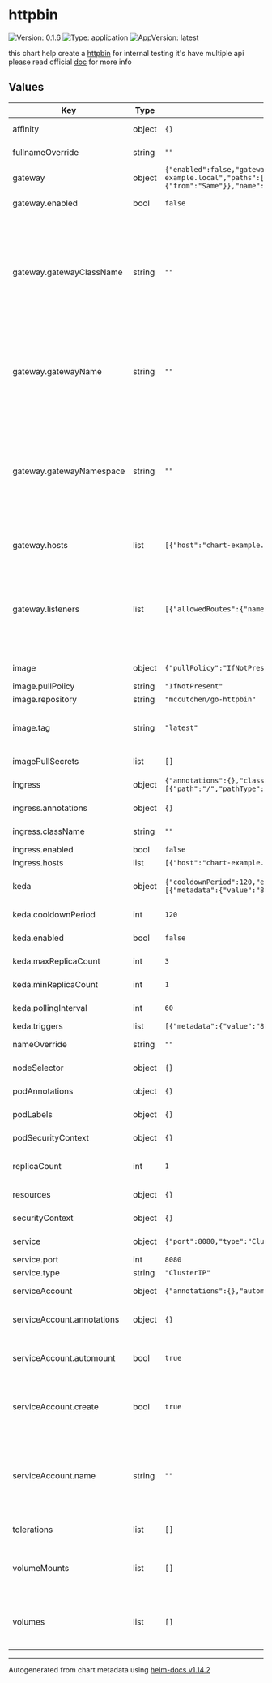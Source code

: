 # httpbin

![Version: 0.1.6](https://img.shields.io/badge/Version-0.1.6-informational?style=flat-square) ![Type: application](https://img.shields.io/badge/Type-application-informational?style=flat-square) ![AppVersion: latest](https://img.shields.io/badge/AppVersion-latest-informational?style=flat-square)

this chart help create a [httpbin](https://github.com/mccutchen/go-httpbin) for internal testing 
it's have multiple api 
please read official [doc](https://httpbingo.org) for more info 

## Values

| Key | Type | Default | Description |
|-----|------|---------|-------------|
| affinity | object | `{}` | Affinity for pod assignment |
| fullnameOverride | string | `""` | Override the full chart name |
| gateway | object | `{"enabled":false,"gatewayClassName":"","gatewayName":"","gatewayNamespace":"","hosts":[{"host":"chart-example.local","paths":[{"path":"/","pathType":"PathPrefix"}]}],"listeners":[{"allowedRoutes":{"namespaces":{"from":"Same"}},"name":"http","port":8000,"protocol":"HTTP"}]}` | Gateway API configuration |
| gateway.enabled | bool | `false` | Enable gateway support |
| gateway.gatewayClassName | string | `""` | The name of the GatewayClass resource. In GKE, this should be "gke-l7-gxlb" for multi-cluster and "gke-l7-rilb" for single-cluster. In Istio, this should be "istio". |
| gateway.gatewayName | string | `""` | The name of an existing Gateway resource to bind to. If not specified, a new Gateway resource is created. |
| gateway.gatewayNamespace | string | `""` | The namespace of an existing Gateway resource to bind to. If not specified, the new Gateway resource is created in the same namespace as the chart. |
| gateway.hosts | list | `[{"host":"chart-example.local","paths":[{"path":"/","pathType":"PathPrefix"}]}]` | Hosts for the Gateway resource |
| gateway.listeners | list | `[{"allowedRoutes":{"namespaces":{"from":"Same"}},"name":"http","port":8000,"protocol":"HTTP"}]` | Listeners for the Gateway resource. The name of the listener should match an entryPoint on the Gateway Controller. |
| image | object | `{"pullPolicy":"IfNotPresent","repository":"mccutchen/go-httpbin","tag":"latest"}` | Container image configuration |
| image.pullPolicy | string | `"IfNotPresent"` | Image pull policy |
| image.repository | string | `"mccutchen/go-httpbin"` | Image repository |
| image.tag | string | `"latest"` | Overrides the image tag whose default is the chart appVersion. |
| imagePullSecrets | list | `[]` | Image pull secrets |
| ingress | object | `{"annotations":{},"className":"","enabled":false,"hosts":[{"host":"chart-example.local","paths":[{"path":"/","pathType":"Prefix"}]}]}` | Ingress configuration |
| ingress.annotations | object | `{}` | Ingress annotations |
| ingress.className | string | `""` | Ingress class name |
| ingress.enabled | bool | `false` | Enable ingress |
| ingress.hosts | list | `[{"host":"chart-example.local","paths":[{"path":"/","pathType":"Prefix"}]}]` | Ingress hosts |
| keda | object | `{"cooldownPeriod":120,"enabled":false,"maxReplicaCount":3,"minReplicaCount":1,"pollingInterval":60,"triggers":[{"metadata":{"value":"80"},"metricType":"Utilization","type":"cpu"}]}` | KEDA autoscaling configuration |
| keda.cooldownPeriod | int | `120` | KEDA cooldown period |
| keda.enabled | bool | `false` | Enable KEDA autoscaling |
| keda.maxReplicaCount | int | `3` | Maximum replica count for KEDA |
| keda.minReplicaCount | int | `1` | Minimum replica count for KEDA |
| keda.pollingInterval | int | `60` | KEDA polling interval |
| keda.triggers | list | `[{"metadata":{"value":"80"},"metricType":"Utilization","type":"cpu"}]` | KEDA triggers |
| nameOverride | string | `""` | Override the chart name |
| nodeSelector | object | `{}` | Node selector for pod assignment |
| podAnnotations | object | `{}` | Annotations to add to pods |
| podLabels | object | `{}` | Labels to add to pods |
| podSecurityContext | object | `{}` | Pod security context |
| replicaCount | int | `1` | Number of httpbin replicas to deploy |
| resources | object | `{}` | Resource limits and requests |
| securityContext | object | `{}` | Container security context |
| service | object | `{"port":8080,"type":"ClusterIP"}` | Service configuration |
| service.port | int | `8080` | Service port |
| service.type | string | `"ClusterIP"` | Service type |
| serviceAccount | object | `{"annotations":{},"automount":true,"create":true,"name":""}` | Service account configuration |
| serviceAccount.annotations | object | `{}` | Annotations to add to the service account |
| serviceAccount.automount | bool | `true` | Automatically mount a ServiceAccount's API credentials? |
| serviceAccount.create | bool | `true` | Specifies whether a service account should be created |
| serviceAccount.name | string | `""` | The name of the service account to use. If not set and create is true, a name is generated using the fullname template |
| tolerations | list | `[]` | Tolerations for pod assignment |
| volumeMounts | list | `[]` | Additional volumeMounts on the output Deployment definition. |
| volumes | list | `[]` | Additional volumes on the output Deployment definition. |

----------------------------------------------
Autogenerated from chart metadata using [helm-docs v1.14.2](https://github.com/norwoodj/helm-docs/releases/v1.14.2)
